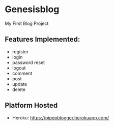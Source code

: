 # Genesisblog
My First Blog Project
## <b>Features Implemented:</b>
- register
- login
- password reset
- logout
- comment
- post
- update
- delete

## <b>Platform Hosted</b>
- Heroku: https://pipepblogger.herokuapp.com/
